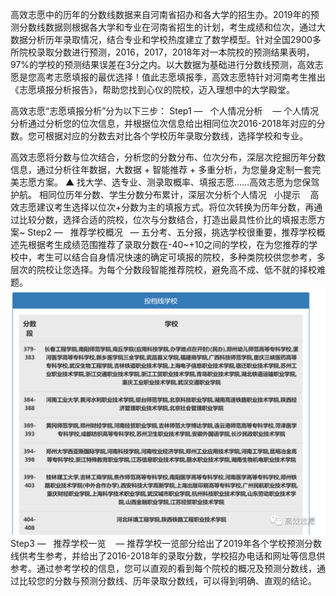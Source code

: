 高效志愿中的历年的分数线数据来自河南省招办和各大学的招生办。2019年的预测分数线数据则根据各大学和专业在河南省招生的计划，考生成绩和位次，通过大数据分析历年录取情况，结合专业和学校热度建立了数学模型。针对全国2900多所院校录取分数进行预测，2016，2017，2018年对一本院校的预测结果表明，97%的学校的预测结果误差在3分之内。以大数据为基础进行分数线预测，高效志愿是您高考志愿填报的最优选择！值此志愿填报季，高效志愿特针对河南考生推出《志愿填报分析报告》，帮助您找到心仪的院校，迈入理想中的大学殿堂。

高效志愿“志愿填报分析”分为以下三步：
Step1
—   个人情况分析    —
个人情况分析通过分析您的位次信息，并根据位次信息给出相同位次2016-2018年对应的分数。您可根据对应的分数去对比各个学校历年录取分数线，选择学校和专业。


高效志愿将分数与位次结合，分析您的分数分布、位次分布，深层次挖掘历年分数信息，通过分析往年数据，大数据 + 智能推荐 + 多重分析，为您量身定制一套完美志愿方案。
▲ 找大学、选专业、测录取概率、填报志愿……高效志愿为您保驾护航。
相同位历年分数、学生分数分布累计，深层次分析个人情况
  小提示  
 高效志愿建议考生选择以位次+分数为主的填报方式。将位次转换为历年分数，再通过比较分数，选择合适的院校，位次与分数结合，打造出最具性价比的填报志愿方案~
Step2
—   推荐学校概况   —
五分考、五分报，挑选学校很重要，推荐学校概述先根据考生成绩范围推荐了录取分数在-40~+10之间的学校，在为您推荐的学校中，考生可以结合自身情况快速的确定可填报的院校，多种类院校供您参考，多层次的院校让您选择。为每个分数段智能推荐院校，避免高不成、低不就的择校难题。
![](./img/gxzy.png)
Step3
—   推荐学校一览    —
推荐学校一览部分给出了2019年各个学校预测分数线供考生参考，并给出了2016-2018年的录取分数，学校招办电话和网址等信息供参考。通过参考学校的信息，您可以直观的看到每个院校的概况及预测分数线，通过比较您的分数与预测分数线、历年录取分数线，可以得到明确、直观的结论。